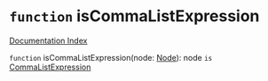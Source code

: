 # `function` isCommaListExpression

[Documentation Index](../README.md)

`function` isCommaListExpression(node: [Node](../interface.Node/README.md)): node `is` [CommaListExpression](../interface.CommaListExpression/README.md)

